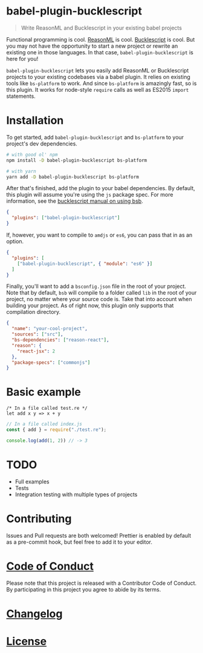 # babel-plugin-bucklescript
> Write ReasonML and Bucklescript in your existing babel projects

Functional programming is cool. [ReasonML](https://reasonml.github.io/) is cool. [Bucklescript](http://bucklescript.github.io/bucklescript/) is cool. But you may not have the opportunity to start a new project or rewrite an existing one in those languages. In that case, `babel-plugin-bucklescript` is here for you!

`babel-plugin-bucklescript` lets you easily add ReasonML or Bucklescript projects to your existing codebases via a babel plugin. It relies on existing tools like `bs-platform` to work. And since `bs-platform` is amazingly fast, so is this plugin. It works for node-style `require` calls as well as ES2015 `import` statements.

# Installation

To get started, add `babel-plugin-bucklescript` and `bs-platform` to your project's dev dependencies.

```sh
# with good ol' npm
npm install -D babel-plugin-bucklescript bs-platform

# with yarn
yarn add -D babel-plugin-bucklescript bs-platform
```

After that's finished, add the plugin to your babel dependencies. By default, this plugin will assume you're using the `js` package spec. For more information, see the [bucklescript manual on using bsb](http://bucklescript.github.io/bucklescript/Manual.html#_a_real_world_example_of_using_code_bsb_code).

```json
{
  "plugins": ["babel-plugin-bucklescript"]
}
```

If, however, you want to compile to `amdjs` or `es6`, you can pass that in as an option.

```json
{
  "plugins": [
    ["babel-plugin-bucklescript", { "module": "es6" }]
  ]
}
```

Finally, you'll want to add a `bsconfig.json` file in the root of your project. Note that by default, `bsb` will compile to a folder called `lib` in the root of your project, no matter where your source code is. Take that into account when building your project. As of right now, this plugin only supports that compilation directory.

```json
{
  "name": "your-cool-project",
  "sources": ["src"],
  "bs-dependencies": ["reason-react"],
  "reason": {
    "react-jsx": 2
  },
  "package-specs": ["commonjs"]
}
```

# Basic example

```
/* In a file called test.re */
let add x y => x + y
```

```js
// In a file called index.js
const { add } = require("./test.re");

console.log(add(1, 2)) // -> 3
```

# TODO

- Full examples
- Tests
- Integration testing with multiple types of projects

# Contributing

Issues and Pull requests are both welcomed! Prettier is enabled by default as a pre-commit hook, but feel free to add it to your editor.

# [Code of Conduct](CODE_OF_CONDUCT.md)

Please note that this project is released with a Contributor Code of Conduct. By participating in this project you agree to abide by its terms.

# [Changelog](CHANGELOG.md)

# [License](LICENSE.md)

